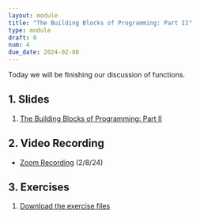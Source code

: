```yaml
---
layout: module
title: "The Building Blocks of Programming: Part II"
type: module
draft: 0
num: 4
due_date: 2024-02-08
---
```

Today we will be finishing our discussion of functions.

## 1. Slides
1. <a href="https://docs.google.com/presentation/d/1oBFFI46IqbC05IgP7ZKjNuWElR4EiIoHvFO9BFJ5WqI/edit?usp=sharing" target="_blank">The Building Blocks of Programming: Part II</a>

## 2. Video Recording
* <a href="https://northwestern.zoom.us/rec/share/mwJBoErWpYYmmSS9UMUMgfggPFRQcJdbU4sSo6GgJBXvicU0z-NUQcydQoS8toyG.aAxreonz-7CcJYWs" target="_blank">Zoom Recording</a> (2/8/24)

## 3. Exercises
1. <a href="../course-files/exercises/week04.zip" target="_blank">Download the exercise files</a>
